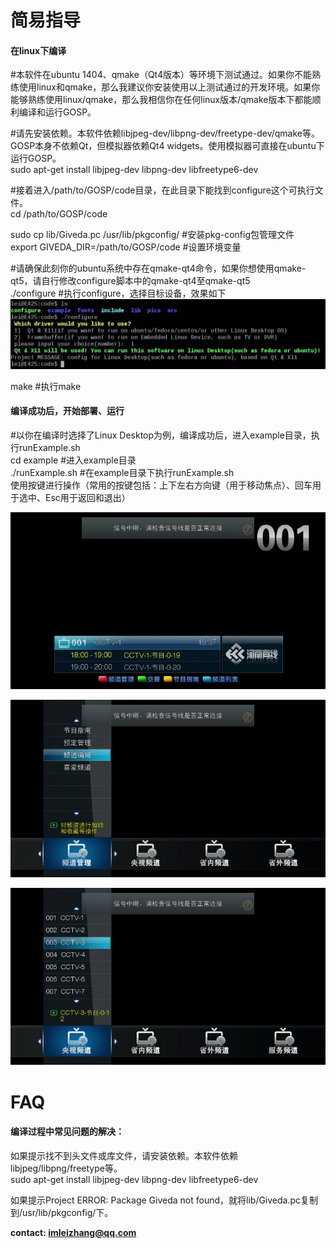 # 简易指导
#### 在linux下编译   
#本软件在ubuntu 1404、qmake（Qt4版本）等环境下测试通过。如果你不能熟练使用linux和qmake，那么我建议你安装使用以上测试通过的开发环境。如果你能够熟练使用linux/qmake，那么我相信你在任何linux版本/qmake版本下都能顺利编译和运行GOSP。      

#请先安装依赖。本软件依赖libjpeg-dev/libpng-dev/freetype-dev/qmake等。GOSP本身不依赖Qt，但模拟器依赖Qt4 widgets。使用模拟器可直接在ubuntu下运行GOSP。    
sudo apt-get install libjpeg-dev libpng-dev libfreetype6-dev    

#接着进入/path/to/GOSP/code目录，在此目录下能找到configure这个可执行文件。  
cd /path/to/GOSP/code    

sudo cp lib/Giveda.pc /usr/lib/pkgconfig/   #安装pkg-config包管理文件   
export GIVEDA_DIR=/path/to/GOSP/code        #设置环境变量  

#请确保此刻你的ubuntu系统中存在qmake-qt4命令，如果你想使用qmake-qt5，请自行修改configure脚本中的qmake-qt4至qmake-qt5  
./configure    #执行configure，选择目标设备，效果如下    
![Giveda](docs/images/configureResult.jpeg)

make           #执行make  
#### 编译成功后，开始部署、运行   
#以你在编译时选择了Linux Desktop为例，编译成功后，进入example目录，执行runExample.sh   
cd example        #进入example目录  
./runExample.sh   #在example目录下执行runExample.sh  
使用按键进行操作（常用的按键包括：上下左右方向键（用于移动焦点）、回车用于选中、Esc用于返回和退出）  

![在doc/images/目录下](docs/images/DVB_768x432.gif)

![在doc/images/目录下](docs/images/DVB_edit_chnl_768x432.gif)

![在doc/images/目录下](docs/images/DVB_mainMenu_768x432_png.gif)


# FAQ
#### 编译过程中常见问题的解决：   
如果提示找不到头文件或库文件，请安装依赖。本软件依赖libjpeg/libpng/freetype等。  
    sudo apt-get install libjpeg-dev libpng-dev libfreetype6-dev    

如果提示Project ERROR: Package Giveda not found，就将lib/Giveda.pc复制到/usr/lib/pkgconfig/下。  

  **contact: imleizhang@qq.com**   
